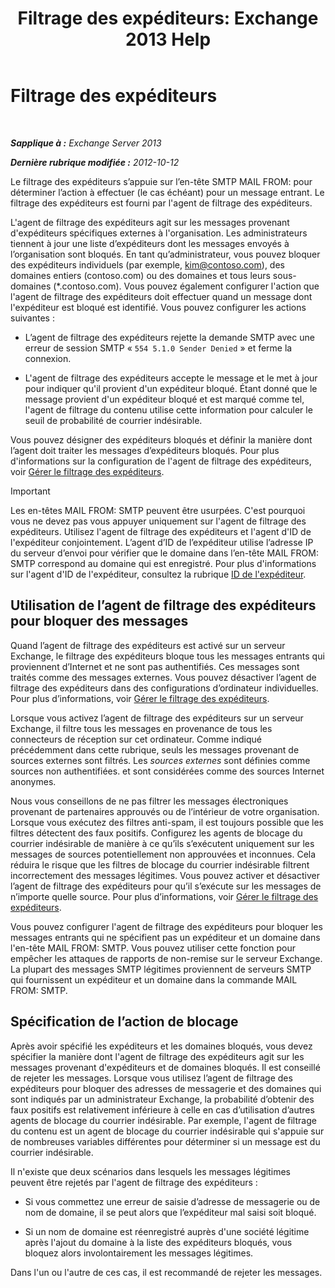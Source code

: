 ﻿---
title: 'Filtrage des expéditeurs: Exchange 2013 Help'
TOCTitle: Filtrage des expéditeurs
ms:assetid: b833f864-ff10-46a0-a653-28fb9ba30896
ms:mtpsurl: https://technet.microsoft.com/fr-fr/library/Bb124354(v=EXCHG.150)
ms:contentKeyID: 50478921
ms.date: 05/23/2018
mtps_version: v=EXCHG.150
ms.translationtype: MT
---

# Filtrage des expéditeurs

 

_**Sapplique à :** Exchange Server 2013_

_**Dernière rubrique modifiée :** 2012-10-12_

Le filtrage des expéditeurs s’appuie sur l’en-tête SMTP MAIL FROM: pour déterminer l’action à effectuer (le cas échéant) pour un message entrant. Le filtrage des expéditeurs est fourni par l'agent de filtrage des expéditeurs.

L'agent de filtrage des expéditeurs agit sur les messages provenant d'expéditeurs spécifiques externes à l'organisation. Les administrateurs tiennent à jour une liste d’expéditeurs dont les messages envoyés à l’organisation sont bloqués. En tant qu’administrateur, vous pouvez bloquer des expéditeurs individuels (par exemple, kim@contoso.com), des domaines entiers (contoso.com) ou des domaines et tous leurs sous-domaines (\*.contoso.com). Vous pouvez également configurer l'action que l'agent de filtrage des expéditeurs doit effectuer quand un message dont l'expéditeur est bloqué est identifié. Vous pouvez configurer les actions suivantes :

  - L’agent de filtrage des expéditeurs rejette la demande SMTP avec une erreur de session SMTP « `554 5.1.0 Sender Denied` » et ferme la connexion.

  - L'agent de filtrage des expéditeurs accepte le message et le met à jour pour indiquer qu'il provient d'un expéditeur bloqué. Étant donné que le message provient d'un expéditeur bloqué et est marqué comme tel, l'agent de filtrage du contenu utilise cette information pour calculer le seuil de probabilité de courrier indésirable.

Vous pouvez désigner des expéditeurs bloqués et définir la manière dont l’agent doit traiter les messages d’expéditeurs bloqués. Pour plus d'informations sur la configuration de l'agent de filtrage des expéditeurs, voir [Gérer le filtrage des expéditeurs](manage-sender-filtering-exchange-2013-help.md).

> [!IMPORTANT]
> Les en-têtes MAIL FROM: SMTP peuvent être usurpées. C'est pourquoi vous ne devez pas vous appuyer uniquement sur l'agent de filtrage des expéditeurs. Utilisez l'agent de filtrage des expéditeurs et l'agent d'ID de l'expéditeur conjointement. L’agent d’ID de l’expéditeur utilise l’adresse IP du serveur d’envoi pour vérifier que le domaine dans l’en-tête MAIL FROM: SMTP correspond au domaine qui est enregistré. Pour plus d'informations sur l'agent d'ID de l'expéditeur, consultez la rubrique <a href="sender-id-exchange-2013-help.md">ID de l'expéditeur</a>.


## Utilisation de l’agent de filtrage des expéditeurs pour bloquer des messages

Quand l’agent de filtrage des expéditeurs est activé sur un serveur Exchange, le filtrage des expéditeurs bloque tous les messages entrants qui proviennent d’Internet et ne sont pas authentifiés. Ces messages sont traités comme des messages externes. Vous pouvez désactiver l’agent de filtrage des expéditeurs dans des configurations d’ordinateur individuelles. Pour plus d’informations, voir [Gérer le filtrage des expéditeurs](manage-sender-filtering-exchange-2013-help.md).

Lorsque vous activez l’agent de filtrage des expéditeurs sur un serveur Exchange, il filtre tous les messages en provenance de tous les connecteurs de réception sur cet ordinateur. Comme indiqué précédemment dans cette rubrique, seuls les messages provenant de sources externes sont filtrés. Les *sources externes* sont définies comme sources non authentifiées. et sont considérées comme des sources Internet anonymes.

Nous vous conseillons de ne pas filtrer les messages électroniques provenant de partenaires approuvés ou de l’intérieur de votre organisation. Lorsque vous exécutez des filtres anti-spam, il est toujours possible que les filtres détectent des faux positifs. Configurez les agents de blocage du courrier indésirable de manière à ce qu’ils s’exécutent uniquement sur les messages de sources potentiellement non approuvées et inconnues. Cela réduira le risque que les filtres de blocage du courrier indésirable filtrent incorrectement des messages légitimes. Vous pouvez activer et désactiver l’agent de filtrage des expéditeurs pour qu’il s’exécute sur les messages de n’importe quelle source. Pour plus d’informations, voir [Gérer le filtrage des expéditeurs](manage-sender-filtering-exchange-2013-help.md).

Vous pouvez configurer l'agent de filtrage des expéditeurs pour bloquer les messages entrants qui ne spécifient pas un expéditeur et un domaine dans l'en-tête MAIL FROM: SMTP. Vous pouvez utiliser cette fonction pour empêcher les attaques de rapports de non-remise sur le serveur Exchange. La plupart des messages SMTP légitimes proviennent de serveurs SMTP qui fournissent un expéditeur et un domaine dans la commande MAIL FROM: SMTP.

## Spécification de l’action de blocage

Après avoir spécifié les expéditeurs et les domaines bloqués, vous devez spécifier la manière dont l'agent de filtrage des expéditeurs agit sur les messages provenant d'expéditeurs et de domaines bloqués. Il est conseillé de rejeter les messages. Lorsque vous utilisez l’agent de filtrage des expéditeurs pour bloquer des adresses de messagerie et des domaines qui sont indiqués par un administrateur Exchange, la probabilité d’obtenir des faux positifs est relativement inférieure à celle en cas d’utilisation d’autres agents de blocage du courrier indésirable. Par exemple, l'agent de filtrage du contenu est un agent de blocage du courrier indésirable qui s'appuie sur de nombreuses variables différentes pour déterminer si un message est du courrier indésirable.

Il n'existe que deux scénarios dans lesquels les messages légitimes peuvent être rejetés par l'agent de filtrage des expéditeurs :

  - Si vous commettez une erreur de saisie d’adresse de messagerie ou de nom de domaine, il se peut alors que l’expéditeur mal saisi soit bloqué.

  - Si un nom de domaine est réenregistré auprès d'une société légitime après l'ajout du domaine à la liste des expéditeurs bloqués, vous bloquez alors involontairement les messages légitimes.

Dans l'un ou l'autre de ces cas, il est recommandé de rejeter les messages.

